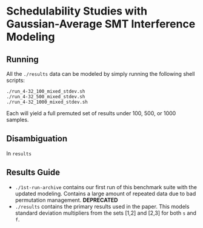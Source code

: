 # Schedulability Studies with Gaussian-Average SMT Interference Modeling

## Running

All the `./results` data can be modeled by simply running the following shell scripts:
```
./run_4-32_100_mixed_stdev.sh
./run_4-32_500_mixed_stdev.sh
./run_4-32_1000_mixed_stdev.sh
```
Each will yield a full premuted set of results under 100, 500, or 1000 samples.

## Disambiguation

In `results` 

## Results Guide

- `./1st-run-archive` contains our first run of this benchmark suite with the updated modeling. Contains a large amount of repeated data due to bad permutation management. **DEPRECATED**
- `./results` contains the primary results used in the paper. This models standard deviation multipliers from the sets [1,2] and [2,3] for both `s` and `f`.
